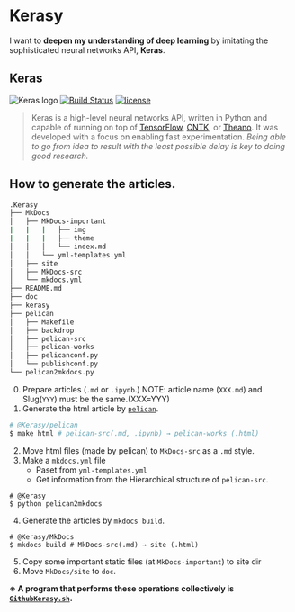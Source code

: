 # Kerasy
I want to **deepen my understanding of deep learning** by imitating the sophisticated neural networks API, **Keras**.

## Keras
![Keras logo](https://s3.amazonaws.com/keras.io/img/keras-logo-2018-large-1200.png)
[![Build Status](https://travis-ci.org/keras-team/keras.svg?branch=master)](https://travis-ci.org/keras-team/keras)
[![license](https://img.shields.io/github/license/mashape/apistatus.svg?maxAge=2592000)](https://github.com/keras-team/keras/blob/master/LICENSE)

>Keras is a high-level neural networks API, written in Python and capable of running on top of [TensorFlow](https://github.com/tensorflow/tensorflow), [CNTK](https://github.com/Microsoft/cntk), or [Theano](https://github.com/Theano/Theano). It was developed with a focus on enabling fast experimentation. *Being able to go from idea to result with the least possible delay is key to doing good research.*

## How to generate the articles.
```sh
.Kerasy
├── MkDocs
│   ├── MkDocs-important
|   |   |   ├── img
|   |   |   ├── theme
│   │   │   └── index.md
│   │   └── yml-templates.yml
│   ├── site
│   ├── MkDocs-src
│   └── mkdocs.yml
├── README.md
├── doc
├── kerasy
├── pelican
│   ├── Makefile
│   ├── backdrop
│   ├── pelican-src
│   ├── pelican-works
│   ├── pelicanconf.py
│   └── publishconf.py
└── pelican2mkdocs.py
```

0. Prepare articles (`.md` or `.ipynb`.) NOTE: article name (`XXX.md`) and Slug(`YYY`) must be the same.(XXX=YYY)
1. Generate the html article by [`pelican`](https://docs.getpelican.com/en/stable/).
```sh
# @Kerasy/pelican
$ make html # pelican-src(.md, .ipynb) → pelican-works (.html)
```
2. Move html files (made by pelican) to `MkDocs-src` as a `.md` style.
3. Make a `mkdocs.yml` file
    - Paset from `yml-templates.yml`
    - Get information from the Hierarchical structure of `pelican-src`.
```
# @Kerasy
$ python pelican2mkdocs
```
4. Generate the articles by `mkdocs build`.
```
# @Kerasy/MkDocs
$ mkdocs build # MkDocs-src(.md) → site (.html)
```
5. Copy some important static files (at `MkDocs-important`) to site dir
6. Move `MkDocs/site` to `doc`.

**※ A program that performs these operations collectively is [`GithubKerasy.sh`](https://github.com/iwasakishuto/iwasakishuto.github.io/blob/master/ShellScripts/GithubKerasy.sh).**

